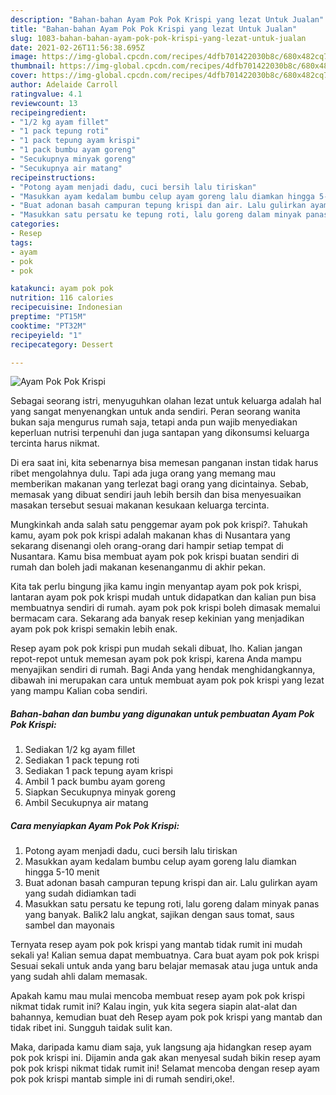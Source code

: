 ```yaml
---
description: "Bahan-bahan Ayam Pok Pok Krispi yang lezat Untuk Jualan"
title: "Bahan-bahan Ayam Pok Pok Krispi yang lezat Untuk Jualan"
slug: 1083-bahan-bahan-ayam-pok-pok-krispi-yang-lezat-untuk-jualan
date: 2021-02-26T11:56:38.695Z
image: https://img-global.cpcdn.com/recipes/4dfb701422030b8c/680x482cq70/ayam-pok-pok-krispi-foto-resep-utama.jpg
thumbnail: https://img-global.cpcdn.com/recipes/4dfb701422030b8c/680x482cq70/ayam-pok-pok-krispi-foto-resep-utama.jpg
cover: https://img-global.cpcdn.com/recipes/4dfb701422030b8c/680x482cq70/ayam-pok-pok-krispi-foto-resep-utama.jpg
author: Adelaide Carroll
ratingvalue: 4.1
reviewcount: 13
recipeingredient:
- "1/2 kg ayam fillet"
- "1 pack tepung roti"
- "1 pack tepung ayam krispi"
- "1 pack bumbu ayam goreng"
- "Secukupnya minyak goreng"
- "Secukupnya air matang"
recipeinstructions:
- "Potong ayam menjadi dadu, cuci bersih lalu tiriskan"
- "Masukkan ayam kedalam bumbu celup ayam goreng lalu diamkan hingga 5-10 menit"
- "Buat adonan basah campuran tepung krispi dan air. Lalu gulirkan ayam yang sudah didiamkan tadi"
- "Masukkan satu persatu ke tepung roti, lalu goreng dalam minyak panas yang banyak. Balik2 lalu angkat, sajikan dengan saus tomat, saus sambel dan mayonais"
categories:
- Resep
tags:
- ayam
- pok
- pok

katakunci: ayam pok pok 
nutrition: 116 calories
recipecuisine: Indonesian
preptime: "PT15M"
cooktime: "PT32M"
recipeyield: "1"
recipecategory: Dessert

---
```



![Ayam Pok Pok Krispi](https://img-global.cpcdn.com/recipes/4dfb701422030b8c/680x482cq70/ayam-pok-pok-krispi-foto-resep-utama.jpg)

Sebagai seorang istri, menyuguhkan olahan lezat untuk keluarga adalah hal yang sangat menyenangkan untuk anda sendiri. Peran seorang  wanita bukan saja mengurus rumah saja, tetapi anda pun wajib menyediakan keperluan nutrisi terpenuhi dan juga santapan yang dikonsumsi keluarga tercinta harus nikmat.

Di era  saat ini, kita sebenarnya bisa memesan panganan instan tidak harus ribet mengolahnya dulu. Tapi ada juga orang yang memang mau memberikan makanan yang terlezat bagi orang yang dicintainya. Sebab, memasak yang dibuat sendiri jauh lebih bersih dan bisa menyesuaikan masakan tersebut sesuai makanan kesukaan keluarga tercinta. 



Mungkinkah anda salah satu penggemar ayam pok pok krispi?. Tahukah kamu, ayam pok pok krispi adalah makanan khas di Nusantara yang sekarang disenangi oleh orang-orang dari hampir setiap tempat di Nusantara. Kamu bisa membuat ayam pok pok krispi buatan sendiri di rumah dan boleh jadi makanan kesenanganmu di akhir pekan.

Kita tak perlu bingung jika kamu ingin menyantap ayam pok pok krispi, lantaran ayam pok pok krispi mudah untuk didapatkan dan kalian pun bisa membuatnya sendiri di rumah. ayam pok pok krispi boleh dimasak memalui bermacam cara. Sekarang ada banyak resep kekinian yang menjadikan ayam pok pok krispi semakin lebih enak.

Resep ayam pok pok krispi pun mudah sekali dibuat, lho. Kalian jangan repot-repot untuk memesan ayam pok pok krispi, karena Anda mampu menyajikan sendiri di rumah. Bagi Anda yang hendak menghidangkannya, dibawah ini merupakan cara untuk membuat ayam pok pok krispi yang lezat yang mampu Kalian coba sendiri.

<!--inarticleads1-->

##### Bahan-bahan dan bumbu yang digunakan untuk pembuatan Ayam Pok Pok Krispi:

1. Sediakan 1/2 kg ayam fillet
1. Sediakan 1 pack tepung roti
1. Sediakan 1 pack tepung ayam krispi
1. Ambil 1 pack bumbu ayam goreng
1. Siapkan Secukupnya minyak goreng
1. Ambil Secukupnya air matang




<!--inarticleads2-->

##### Cara menyiapkan Ayam Pok Pok Krispi:

1. Potong ayam menjadi dadu, cuci bersih lalu tiriskan
1. Masukkan ayam kedalam bumbu celup ayam goreng lalu diamkan hingga 5-10 menit
1. Buat adonan basah campuran tepung krispi dan air. Lalu gulirkan ayam yang sudah didiamkan tadi
1. Masukkan satu persatu ke tepung roti, lalu goreng dalam minyak panas yang banyak. Balik2 lalu angkat, sajikan dengan saus tomat, saus sambel dan mayonais




Ternyata resep ayam pok pok krispi yang mantab tidak rumit ini mudah sekali ya! Kalian semua dapat membuatnya. Cara buat ayam pok pok krispi Sesuai sekali untuk anda yang baru belajar memasak atau juga untuk anda yang sudah ahli dalam memasak.

Apakah kamu mau mulai mencoba membuat resep ayam pok pok krispi nikmat tidak rumit ini? Kalau ingin, yuk kita segera siapin alat-alat dan bahannya, kemudian buat deh Resep ayam pok pok krispi yang mantab dan tidak ribet ini. Sungguh taidak sulit kan. 

Maka, daripada kamu diam saja, yuk langsung aja hidangkan resep ayam pok pok krispi ini. Dijamin anda gak akan menyesal sudah bikin resep ayam pok pok krispi nikmat tidak rumit ini! Selamat mencoba dengan resep ayam pok pok krispi mantab simple ini di rumah sendiri,oke!.

